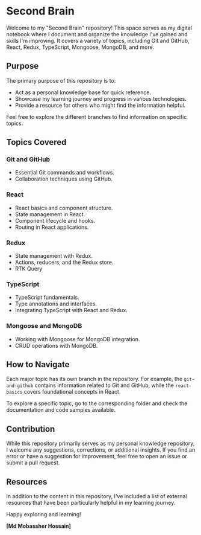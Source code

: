 # Second Brain

Welcome to my "Second Brain" repository! This space serves as my digital notebook where I document and organize the knowledge I've gained and skills I'm improving. It covers a variety of topics, including Git and GitHub, React, Redux, TypeScript, Mongoose, MongoDB, and more.

## Purpose

The primary purpose of this repository is to:

- Act as a personal knowledge base for quick reference.
- Showcase my learning journey and progress in various technologies.
- Provide a resource for others who might find the information helpful.

Feel free to explore the different branches to find information on specific topics.

## Topics Covered

### Git and GitHub

- Essential Git commands and workflows.
- Collaboration techniques using GitHub.

### React

- React basics and component structure.
- State management in React.
- Component lifecycle and hooks.
- Routing in React applications.

### Redux

- State management with Redux.
- Actions, reducers, and the Redux store.
- RTK Query

### TypeScript

- TypeScript fundamentals.
- Type annotations and interfaces.
- Integrating TypeScript with React and Redux.

### Mongoose and MongoDB

- Working with Mongoose for MongoDB integration.
- CRUD operations with MongoDB.

## How to Navigate

Each major topic has its own branch in the repository. For example, the `git-and-github` contains information related to Git and GitHub, while the `react-basics` covers foundational concepts in React.

To explore a specific topic, go to the corresponding folder and check the documentation and code samples available.

## Contribution

While this repository primarily serves as my personal knowledge repository, I welcome any suggestions, corrections, or additional insights. If you find an error or have a suggestion for improvement, feel free to open an issue or submit a pull request.

## Resources

In addition to the content in this repository, I've included a list of external resources that have been particularly helpful in my learning journey.

Happy exploring and learning!

**[Md Mobassher Hossain]**
